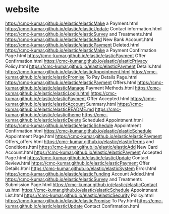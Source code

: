 # website
https://cmc-kumar.github.io/elastic/elasticMake a Payment.html
https://cmc-kumar.github.io/elastic/elasticUpdate Contact information.html
https://cmc-kumar.github.io/elastic/elasticSurvey and Treatments.html
https://cmc-kumar.github.io/elastic/elasticAdd New Bank Account.html
https://cmc-kumar.github.io/elastic/elasticPayment Deleted.html
https://cmc-kumar.github.io/elastic/elasticMake a Payment Confirmation Page.html
https://cmc-kumar.github.io/elastic/elasticPayment Offer Confirmation.html
https://cmc-kumar.github.io/elastic/elasticPrivacy Policy.html
https://cmc-kumar.github.io/elastic/elasticPayment Details.html
https://cmc-kumar.github.io/elastic/elasticAppointment.html
https://cmc-kumar.github.io/elastic/elasticPromise To Pay Details Page.html
https://cmc-kumar.github.io/elastic/elasticPayment Offers.html
https://cmc-kumar.github.io/elastic/elasticManage Payment Methods.html
https://cmc-kumar.github.io/elastic/elasticLogin.html
https://cmc-kumar.github.io/elastic/elasticPayment Offer Accepted.html
https://cmc-kumar.github.io/elastic/elasticAccount Summary.html
https://cmc-kumar.github.io/elastic/elasticREADME.md
https://cmc-kumar.github.io/elastic/elastictheme
https://cmc-kumar.github.io/elastic/elasticDelete Scheduled Appointment.html
https://cmc-kumar.github.io/elastic/elasticSchedule Appointment Confirmation.html
https://cmc-kumar.github.io/elastic/elasticSchedule Appointment Page.html
https://cmc-kumar.github.io/elastic/elasticPayment Offers_offers.html
https://cmc-kumar.github.io/elastic/elasticTerms and Conditions.html
https://cmc-kumar.github.io/elastic/elasticAdd New Card Account.html
https://cmc-kumar.github.io/elastic/elasticPayment Accepted Page.html
https://cmc-kumar.github.io/elastic/elasticUpdate Contact Review.html
https://cmc-kumar.github.io/elastic/elasticPayment Offer Details.html
https://cmc-kumar.github.io/elastic/elasticSystem Error.html
https://cmc-kumar.github.io/elastic/elasticFunding Account Added.html
https://cmc-kumar.github.io/elastic/elasticSurvey and Treatments Submission Page.html
https://cmc-kumar.github.io/elastic/elasticContact us.html
https://cmc-kumar.github.io/elastic/elasticSchedule Appointment List.html
https://cmc-kumar.github.io/elastic/elasticSecurity Policy.html
https://cmc-kumar.github.io/elastic/elasticPromise To Pay.html
https://cmc-kumar.github.io/elastic/elasticUpdate Contact Confirmation.html

